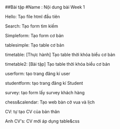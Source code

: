 ##Bài tập
#Name : Nội dung bài Week 1


Hello: Tạo file html đầu tiên

Search: Tạo form tìm kiếm

Simpleform: Tạo form cơ bản

tablesimple: Tạo table cơ bản

timetable: [Thực hành] Tạo table thời khóa biểu cơ bản

timetable2: [Bài tập] Tạo table thời khóa biểu cơ bản

userform: tạo trang đăng kí user

studentform: tạo trang đăng kí Student

survey: tạo form lấy survey khách hàng

chess&calendar: Tạo web bàn cờ vua và lịch 

CV: tự tạo CV của bản thân

Anh CV's: CV mới áp dụng table&css
